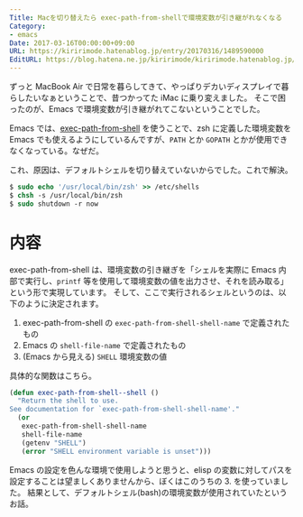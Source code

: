 ```yaml
---
Title: Macを切り替えたら exec-path-from-shellで環境変数が引き継がれなくなる
Category:
- emacs
Date: 2017-03-16T00:00:00+09:00
URL: https://kiririmode.hatenablog.jp/entry/20170316/1489590000
EditURL: https://blog.hatena.ne.jp/kiririmode/kiririmode.hatenablog.jp/atom/entry/10328749687227842873
---
```


ずっと MacBook Air で日常を暮らしてきて、やっぱりデカいディスプレイで暮らしたいなぁということで、昔つかってた iMac に乗り変えました。
そこで困ったのが、Emacs で環境変数が引き継がれてこないということでした。

Emacs では、[exec-path-from-shell](https://github.com/purcell/exec-path-from-shell) を使うことで、zsh に定義した環境変数を Emacs でも使えるようにしているんですが、`PATH` とか `GOPATH` とかが使用できなくなっている。なぜだ。

これ、原因は、デフォルトシェルを切り替えていないからでした。これで解決。

```tcsh
$ sudo echo '/usr/local/bin/zsh' >> /etc/shells
$ chsh -s /usr/local/bin/zsh
$ sudo shutdown -r now
```

# 内容
exec-path-from-shell は、環境変数の引き継ぎを「シェルを実際に Emacs 内部で実行し、`printf` 等を使用して環境変数の値を出力させ、それを読み取る」という形で実現しています。
そして、ここで実行されるシェルというのは、以下のように決定されます。

1. exec-path-from-shell の `exec-path-from-shell-shell-name` で定義されたもの
2. Emacs の `shell-file-name` で定義されたもの
3. (Emacs から見える) `SHELL` 環境変数の値

具体的な関数はこちら。

```lisp
(defun exec-path-from-shell--shell ()
  "Return the shell to use.
See documentation for `exec-path-from-shell-shell-name'."
  (or
   exec-path-from-shell-shell-name
   shell-file-name
   (getenv "SHELL")
   (error "SHELL environment variable is unset")))
```

Emacs の設定を色んな環境で使用しようと思うと、elisp の変数に対してパスを設定することは望ましくありませんから、ぼくはこのうちの 3. を使っていました。
結果として、デフォルトシェル(bash)の環境変数が使用されていたというお話。
